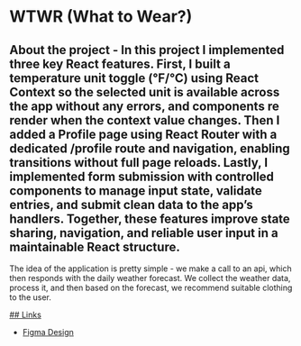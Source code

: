 # WTWR (What to Wear?)

## About the project - In this project I implemented three key React features. First, I built a temperature unit toggle (°F/°C) using React Context so the selected unit is available across the app without any errors, and components re render when the context value changes. Then I added a Profile page using React Router with a dedicated /profile route and navigation, enabling transitions without full page reloads. Lastly, I implemented form submission with controlled components to manage input state, validate entries, and submit clean data to the app’s handlers. Together, these features improve state sharing, navigation, and reliable user input in a maintainable React structure.

The idea of the application is pretty simple - we make a call to an api, which then responds with the daily weather forecast. We collect the weather data, process it, and then based on the forecast, we recommend suitable clothing to the user.

[## Links](https://github.com/Meya1111/se_project_spots.git)

- [Figma Design](https://www.figma.com/file/DTojSwldenF9UPKQZd6RRb/Sprint-10%3A-WTWR)
